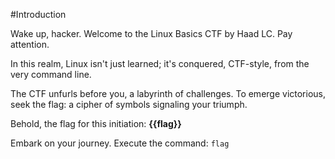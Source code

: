 #Introduction

Wake up, hacker. Welcome to the Linux Basics CTF by Haad LC. Pay attention.

In this realm, Linux isn't just learned; it's conquered, CTF-style, from the very command line.

The CTF unfurls before you, a labyrinth of challenges. To emerge victorious, seek the flag: a cipher of symbols signaling your triumph.



Behold, the flag for this initiation: **{{flag}}**

Embark on your journey. Execute the command:
`flag`
 